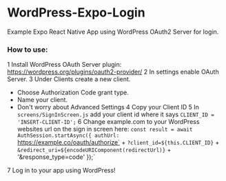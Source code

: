 # WordPress-Expo-Login
Example Expo React Native App using WordPress OAuth2 Server for login.

### How to use:
1 Install WordPress OAuth Server plugin: https://wordpress.org/plugins/oauth2-provider/
2 In settings enable OAuth Server.
3 Under Clients create a new client.
  - Choose Authorization Code grant type.
  - Name your client.
  - Don't worry about Advanced Settings
4 Copy your Client ID
5 In `screens/SignInScreen.js` add your client id where it says `CLIENT_ID = 'INSERT-CLIENT-ID';`
6 Change example.com to your WordPress websites url on the sign in screen here:
`const result = await AuthSession.startAsync({
    authUrl:
    `https://example.co/oauth/authorize` +
    `?client_id=${this.CLIENT_ID}` +
    `&redirect_uri=${encodeURIComponent(redirectUrl)}` +
    '&response_type=code'
});`

7 Log in to your app using WordPress!
